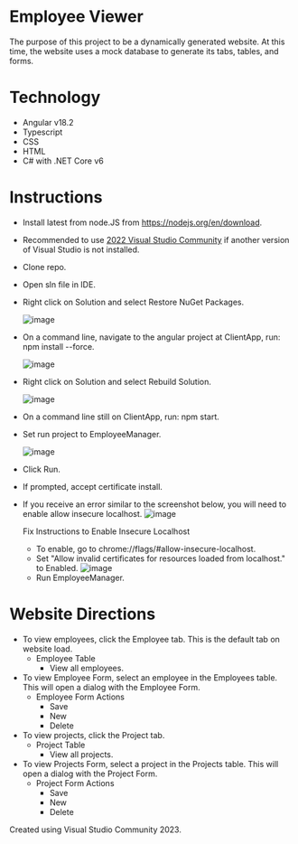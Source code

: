 # Employee Viewer
The purpose of this project to be a dynamically generated website. At this time, the website uses a mock database to generate its tabs, tables, and forms.

# Technology
- Angular v18.2
- Typescript
- CSS
- HTML
- C# with .NET Core v6

# Instructions
- Install latest from node.JS from https://nodejs.org/en/download.
- Recommended to use [2022 Visual Studio Community](https://visualstudio.microsoft.com/downloads/) if another version of Visual Studio is not installed.
- Clone repo.
- Open sln file in IDE. 
- Right click on Solution and select Restore NuGet Packages.

  ![image](https://github.com/PetersenEmerald/EmployeeManager/assets/46093775/f67ff84a-4b42-4142-94f7-090e30a795cc)
- On a command line, navigate to the angular project at ClientApp, run: npm install --force.

  ![image](https://github.com/PetersenEmerald/EmployeeManager/assets/46093775/6685bf1c-0d4a-4990-9bf5-4acd059d4edf)
- Right click on Solution and select Rebuild Solution.

  ![image](https://github.com/PetersenEmerald/EmployeeManager/assets/46093775/e9512680-b82a-4be5-8340-8d7f1f7a077f)
- On a command line still on ClientApp, run: npm start.
- Set run project to EmployeeManager.

  ![image](https://github.com/PetersenEmerald/EmployeeManager/assets/46093775/822493f7-671d-41b8-97ad-2bcd1a1f640b)
- Click Run.
- If prompted, accept certificate install.
- If you receive an error similar to the screenshot below, you will need to enable allow insecure localhost.
  ![image](https://github.com/PetersenEmerald/EmployeeManager/assets/46093775/0e42eff0-76ce-4b86-babf-ccd8c8ae4d42)
  
  Fix Instructions to Enable Insecure Localhost
  - To enable, go to chrome://flags/#allow-insecure-localhost.
  - Set "Allow invalid certificates for resources loaded from localhost." to Enabled.
    ![image](https://github.com/PetersenEmerald/EmployeeManager/assets/46093775/63f0fb92-f0a5-4937-a7e1-9ca21498b55a)
  - Run EmployeeManager.


# Website Directions
- To view employees, click the Employee tab. This is the default tab on website load.
  - Employee Table
    - View all employees.
- To view Employee Form, select an employee in the Employees table. This will open a dialog with the Employee Form.
  - Employee Form Actions
    - Save 
    - New
    - Delete
- To view projects, click the Project tab.
  - Project Table
    - View all projects.
- To view Projects Form, select a project in the Projects table. This will open a dialog with the Project Form.
  - Project Form Actions
    - Save
    - New
    - Delete

Created using Visual Studio Community 2023.
